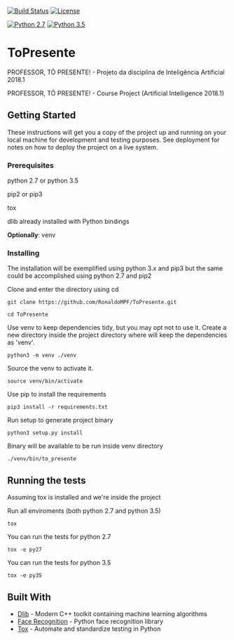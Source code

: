 [![Build Status](https://travis-ci.org/RonaldoMPF/ToPresente.svg?branch=master)](https://travis-ci.org/RonaldoMPF/ToPresente)
[![License](https://img.shields.io/badge/License-Apache%202.0-yellowgreen.svg)](https://opensource.org/licenses/Apache-2.0)

[![Python 2.7](https://img.shields.io/badge/python-2.7-blue.svg)](https://www.python.org/downloads/release/python-270/)
[![Python 3.5](https://img.shields.io/badge/python-3.5-blue.svg)](https://www.python.org/downloads/release/python-350/)
<br />

# ToPresente
PROFESSOR, TÔ PRESENTE! - Projeto da disciplina de Inteligência Artificial 2018.1

PROFESSOR, TÔ PRESENTE! - Course Project (Artificial Intelligence 2018.1)

## Getting Started

These instructions will get you a copy of the project up and running on your local machine for development and testing purposes. See deployment for notes on how to deploy the project on a live system.

### Prerequisites

python 2.7 or python 3.5

pip2 or pip3

tox

dlib already installed with Python bindings

**Optionally**: venv

### Installing

The installation will be exemplified using python 3.x  and pip3 but the same could be 
accomplished using python 2.7 and pip2

Clone and enter the directory using cd

```
git clone https://github.com/RonaldoMPF/ToPresente.git

cd ToPresente
```

Use venv to keep dependencies tidy, but you may opt not to use it.
Create a new directory inside the project directory where will keep the dependencies as 'venv'.

```
python3 -m venv ./venv
```

Source the venv to activate it.

```
source venv/bin/activate
```

Use pip to install the requirements

```
pip3 install -r requirements.txt
```

Run setup to generate project binary

```
python3 setup.py install
```

Binary will be available to be run inside venv directory

```
./venv/bin/to_presente
```

## Running the tests

Assuming tox is installed and we're inside the project

Run all enviroments (both python 2.7 and python 3.5)

```
tox
```

You can run the tests for python 2.7 

```
tox -e py27
```

You can run the tests for python 3.5

```
tox -e py35
```


## Built With

* [Dlib](http://dlib.net/) - Modern C++ toolkit containing machine learning algorithms 
* [Face Recognition](http://face-recognition.readthedocs.io/en/latest/) -  Python face recognition library
* [Tox](https://tox.readthedocs.io/en/latest/) - Automate and standardize testing in Python



